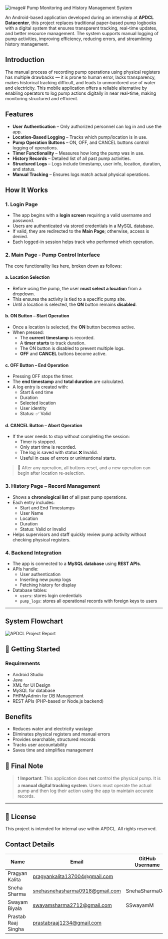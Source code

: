 ![image](https://github.com/user-attachments/assets/3c2d0e25-3dbe-485e-9a5a-42112e303ef0)#  Pump Monitoring and History Management System

An Android-based application developed during an internship at **APDCL Datacenter**, this project replaces traditional paper-based pump logbooks with a digital system that ensures transparent tracking, real-time updates, and better resource management. The system supports manual logging of pump activities, improving efficiency, reducing errors, and streamlining history management.



##  Introduction

The manual process of recording pump operations using physical registers has multiple drawbacks — it is prone to human error, lacks transparency, makes historical tracking difficult, and leads to unmonitored use of water and electricity. This mobile application offers a reliable alternative by enabling operators to log pump actions digitally in near real-time, making monitoring structured and efficient.



##  Features

- **User Authentication** – Only authorized personnel can log in and use the app.
- **Location-Based Logging** – Tracks which pump/location is in use.
- **Pump Operation Buttons** – ON, OFF, and CANCEL buttons control logging of operations.
- **Timer Functionality** – Measures how long the pump was in use.
- **History Records** – Detailed list of all past pump activities.
- **Structured Logs** – Logs include timestamp, user info, location, duration, and status.
- **Manual Tracking** – Ensures logs match actual physical operations.



##  How It Works 

###  1. Login Page

- The app begins with a **login screen** requiring a valid username and password.
- Users are authenticated via stored credentials in a MySQL database.
- If valid, they are redirected to the **Main Page**; otherwise, access is denied.
- Each logged-in session helps track who performed which operation.

###  2. Main Page - Pump Control Interface

The core functionality lies here, broken down as follows:

#### a. Location Selection

- Before using the pump, the user **must select a location** from a dropdown.
- This ensures the activity is tied to a specific pump site.
- Until a location is selected, the **ON** button remains **disabled**.

#### b. ON Button – Start Operation

- Once a location is selected, the **ON** button becomes active.
- When pressed:
  - The **current timestamp** is recorded.
  - A **timer starts** to track duration.
  - The ON button is disabled to prevent multiple logs.
  - **OFF** and **CANCEL** buttons become active.

#### c. OFF Button – End Operation

- Pressing OFF stops the timer.
- The **end timestamp** and **total duration** are calculated.
- A log entry is created with:
  - Start & end time
  - Duration
  - Selected location
  - User identity
  - Status: ✅ Valid

#### d. CANCEL Button – Abort Operation

- If the user needs to stop without completing the session:
  - Timer is stopped.
  - Only start time is recorded.
  - The log is saved with status ❌ Invalid.
  - Useful in case of errors or unintentional starts.

> 🔄 After any operation, all buttons reset, and a new operation can begin after location re-selection.



###  3. History Page – Record Management

- Shows a **chronological list** of all past pump operations.
- Each entry includes:
  -  Start and End Timestamps
  -  User Name
  -  Location
  -  Duration
  -  Status: Valid or Invalid
- Helps supervisors and staff quickly review pump activity without checking physical registers.



###  4. Backend Integration

- The app is connected to a **MySQL database** using **REST APIs**.
- APIs handle:
  - User authentication
  - Inserting new pump logs
  - Fetching history for display
- Database tables:
  - `users`: stores login credentials
  - `pump_logs`: stores all operational records with foreign keys to users

---

##  System Flowchart

![APDCL Project Report](https://github.com/user-attachments/assets/a23b08d8-e304-41f3-80ac-adc17a5afffe)


## 🚀 Getting Started

### Requirements

- Android Studio
- Java
- XML for UI Design
- MySQL for database
- PHPMyAdmin for DB Management
- REST APIs (PHP-based or Node.js backend)



##  Benefits

-  Reduces water and electricity wastage
-  Eliminates physical registers and manual errors
-  Provides searchable, structured records
-  Tracks user accountability
-  Saves time and simplifies management


## 📌 Final Note

> ❗ **Important**: This application does **not** control the physical pump. It is a **manual digital tracking system**. Users must operate the actual pump and then log their action using the app to maintain accurate records.

---

## 📃 License

This project is intended for internal use within APDCL. All rights reserved.

## Contact Details

| Name              | Email                         | GitHub Username  | LinkedIn Profile  |
|-------------------|-------------------------------|------------------|------------------|
| Pragyan Kalita | pragyankalita137004@gmail.com |   | [LinkedIn]() |
| Sneha Sharma      | snehasnehasharma0918@gmail.com| SnehaSharma041  | [LinkedIn](www.linkedin.com/in/sneha-sharma-90012b296) |
| Swayam Biyala   |  swayamsharma2712@gmail.com | SSwayamM | [LinkedIn]() |
| Prastab Raaj Singha    | prastabraaj1234@gmail.com|  | [LinkedIn]() |


